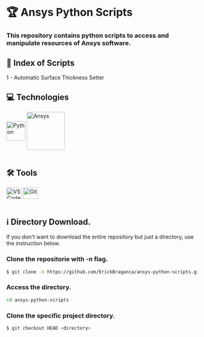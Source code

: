 # 🏆 Ansys Python Scripts
### This repository contains python scripts to access and manipulate resources of Ansys software.

## 🎯 Index of Scripts
1 - Automatic Surface Thickness Setter

## 💻 Technologies
<div style="display: inline_block">
  <img align="center" alt="Python" height="50" width="50" src="https://cdn.jsdelivr.net/gh/devicons/devicon/icons/python/python-original.svg" />
  <img align="center" alt="Ansys" height="100" src="https://github.com/ansys/.github/blob/main/images/ansys-logo.png"/>
</div><br>

## 🛠 Tools
<div style="display: inline_block">
  <img align="center" alt="VSCode" height="30" width="40" src="https://cdn.jsdelivr.net/gh/devicons/devicon/icons/vscode/vscode-original.svg" />
  <img align="center" alt="Git" height="30" width="40" src="https://cdn.jsdelivr.net/gh/devicons/devicon/icons/git/git-original.svg" />
</div><br>

## ℹ Directory Download.
If you don't want to download the entire repository but just a directory, use the instruction below.

### Clone the repositorie with -n flag.
```sh
$ git clone -n https://github.com/ErickBraganca/ansys-python-scripts.git
```

### Access the directory.
```sh
cd ansys-python-scripts
```

### Clone the specific project directory.
```sh
$ git checkout HEAD <directory> 
```

